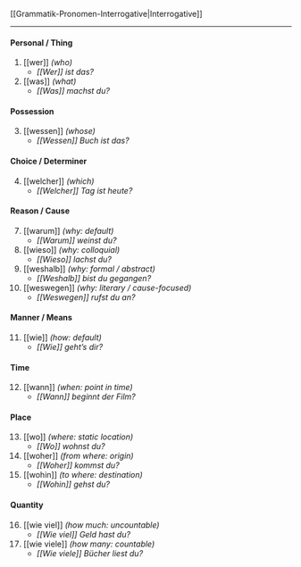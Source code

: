 [[Grammatik-Pronomen-Interrogative|Interrogative]]

---
#### Personal / Thing
1) [[wer]] *(who)*
	- *[[Wer]] ist das?*
2) [[was]] *(what)*
	- *[[Was]] machst du?*
#### Possession
3) [[wessen]] *(whose)*
	- *[[Wessen]] Buch ist das?*
#### Choice / Determiner
4) [[welcher]] *(which)*
	- *[[Welcher]] Tag ist heute?*
#### Reason / Cause
7) [[warum]] *(why: default)*
	- *[[Warum]] weinst du?*
8) [[wieso]] *(why: colloquial)*
	- *[[Wieso]] lachst du?*
9) [[weshalb]] *(why: formal / abstract)* 
	- *[[Weshalb]] bist du gegangen?*
10) [[weswegen]] *(why:  literary / cause-focused)*
	- *[[Weswegen]] rufst du an?*
#### Manner / Means
11) [[wie]] *(how: default)*
	- *[[Wie]] geht’s dir?*
#### Time
12) [[wann]] *(when: point in time)*
	- *[[Wann]] beginnt der Film?*
#### Place
13) [[wo]] *(where: static location)*
	- *[[Wo]] wohnst du?*
14) [[woher]] *(from where: origin)*
	- *[[Woher]] kommst du?*
15) [[wohin]] *(to where: destination)*
	- *[[Wohin]] gehst du?*
#### Quantity
16) [[wie viel]] *(how much: uncountable)*
	- *[[Wie viel]] Geld hast du?*
17) [[wie viele]] *(how many: countable)*
	- *[[Wie viele]] Bücher liest du?*